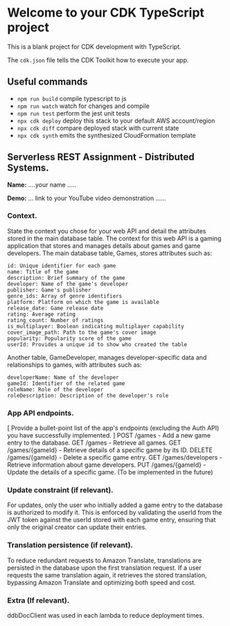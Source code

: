 # Welcome to your CDK TypeScript project

This is a blank project for CDK development with TypeScript.

The `cdk.json` file tells the CDK Toolkit how to execute your app.

## Useful commands

* `npm run build`   compile typescript to js
* `npm run watch`   watch for changes and compile
* `npm run test`    perform the jest unit tests
* `npx cdk deploy`  deploy this stack to your default AWS account/region
* `npx cdk diff`    compare deployed stack with current state
* `npx cdk synth`   emits the synthesized CloudFormation template

## Serverless REST Assignment - Distributed Systems.

__Name:__ ....your name .....

__Demo:__ ... link to your YouTube video demonstration ......

### Context.

State the context you chose for your web API and detail the attributes stored in the main database table.
The context for this web API is a gaming application that stores and manages details about games and game developers. The main database table, Games, stores attributes such as:

    id: Unique identifier for each game
    name: Title of the game
    description: Brief summary of the game
    developer: Name of the game's developer
    publisher: Game's publisher
    genre_ids: Array of genre identifiers
    platform: Platform on which the game is available
    release_date: Game release date
    rating: Average rating
    rating_count: Number of ratings
    is_multiplayer: Boolean indicating multiplayer capability
    cover_image_path: Path to the game's cover image
    popularity: Popularity score of the game
    userId: Provides a unique id to show who created the table

Another table, GameDeveloper, manages developer-specific data and relationships to games, with attributes such as:

    developerName: Name of the developer
    gameId: Identifier of the related game
    roleName: Role of the developer
    roleDescription: Description of the developer's role

### App API endpoints.

[ Provide a bullet-point list of the app's endpoints (excluding the Auth API) you have successfully implemented. ]
POST /games - Add a new game entry to the database.
GET /games - Retrieve all games.
GET /games/{gameId} - Retrieve details of a specific game by its ID.
DELETE /games/{gameId} - Delete a specific game entry.
GET /games/developers - Retrieve information about game developers.
PUT /games/{gameId} - Update the details of a specific game. (To be implemented in the future)
 
### Update constraint (if relevant).

For updates, only the user who initially added a game entry to the database is authorized to modify it. This is enforced by validating the userId from the JWT token against the userId stored with each game entry, ensuring that only the original creator can update their entries.

### Translation persistence (if relevant).

To reduce redundant requests to Amazon Translate, translations are persisted in the database upon the first translation request. If a user requests the same translation again, it retrieves the stored translation, bypassing Amazon Translate and optimizing both speed and cost.

###  Extra (If relevant).

ddbDocClient was used in each lambda to reduce deployment times.
